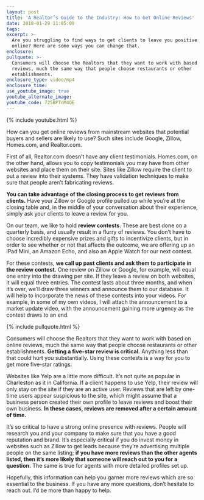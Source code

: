 ```yaml
---
layout: post
title: 'A Realtor’s Guide to the Industry: How to Get Online Reviews'
date: 2018-01-29 11:05:09
tags:
excerpt: >-
  Are you struggling to find ways to get clients to leave you positive reviews
  online? Here are some ways you can change that.
enclosure:
pullquote: >-
  Consumers will choose the Realtors that they want to work with based on online
  reviews, much the same way that people choose restaurants or other
  establishments.
enclosure_type: video/mp4
enclosure_time:
use_youtube_image: true
youtube_alternate_image:
youtube_code: 725BPTnM4QE
---
```



{% include youtube.html %}

How can you get online reviews from mainstream websites that potential buyers and sellers are likely to use? Such sites include Google, Zillow, Homes.com, and Realtor.com.

First of all, Realtor.com doesn’t have any client testimonials. Homes.com, on the other hand, allows you to copy testimonials you may have from other websites and place them on their site. Sites like Zillow require the client to put a review into their systems. They have validation techniques to make sure that people aren’t fabricating reviews.<br>

**You can take advantage of the closing process to get reviews from clients.** Have your Zillow or Google profile pulled up while you’re at the closing table and, in the middle of your conversation about their experience, simply ask your clients to leave a review for you.

On our team, we like to hold **review contests**. These are best done on a quarterly basis, and usually result in a flurry of reviews. You don’t have to choose incredibly expensive prizes and gifts to incentivize clients, but in order to see whether or not that affects the outcome, we are offering up an iPad Mini, an Amazon Echo, and also an Apple Watch for our next contest.

For these contests, **we call up past clients and ask them to participate in the review contest.** One review on Zillow or Google, for example, will equal one entry into the drawing per site. If they leave a review on both websites, it will equal three entries. The contest lasts about three months, and when it’s over, we’ll draw three winners and announce them to our database. It will help to incorporate the news of these contests into your videos. For example, in some of my own videos, I will attach the announcement to a market update video, with the announcement gaining more urgency as the contest draws to an end.

{% include pullquote.html %}

Consumers will choose the Realtors that they want to work with based on online reviews, much the same way that people choose restaurants or other establishments. **Getting a five-star review is critical.** Anything less than that could hurt you substantially. Using these contests is a way for you to get more five-star ratings.

Websites like Yelp are a little more difficult. It’s not quite as popular in Charleston as it in California. If a client happens to use Yelp, their review will only stay on the site if they are an active user. Reviews that are left by one-time users appear suspicious to the site, which might assume that a business person created their own profile to leave reviews and boost their own business. **In these cases, reviews are removed after a certain amount of time.**

It’s so critical to have a strong online presence with reviews. People will research you and your company to make sure that you have a good reputation and brand. It’s especially critical if you do invest money in websites such as Zillow to get leads because they’re advertising multiple people on the same listing; **if you have more reviews than the other agents listed, then it’s more likely that someone will reach out to you for a question.** The same is true for agents with more detailed profiles set up.

Hopefully, this information can help you garner more reviews which are so essential to the business. If you have any more questions, don’t hesitate to reach out. I’d be more than happy to help.